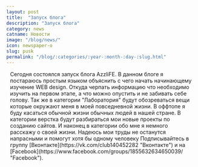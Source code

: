 ```yaml
---
layout: post
title:  "Запуск блога"
description: "Запуск блога"
category: news 
catname: Новости
image: "/blog/news/"
icon: newspaper-o
slug: pusk
permalink: "/blog/:categories/:year-:month-:day-:slug.html"
---
```

<p style=" padding: 0 10px;" >Сегодня состоялся запуск блога AzzliFE.  
В данном блоге я постараюсь простым языком объяснить с чего начать начинающему изучение WEB design. Откуда черпать информацию что необходимо изучить на первом этапе, а что можно опустить и не забивать себе голову.  
Так же в категории "Лаборатория" будут обозреваться вещи которые окружают меня в моей повседневной жизни. В оффтопе я буду касаться обычной жизни обычных людей в нашей стране. 
В категории верстка будут разбираться мои новые проекты по созданию сайтов.
И наконец в категории обо мне я немного расскажу о своей жизни.  
Надеюсь мои труды не останутся напрасными и помогут хотя бы одному человеку  
Подписывайтесь в группу [Вконтакте](https://vk.com/club140452282 "Вконтакте") и на [Facebook](https://www.facebook.com/groups/1855632634650039/ "Facebook").<p>

